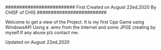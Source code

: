 #########################
First Created on August 22ed,2020
By CHISF of CHIS
#########################

Welcome to get a view of the Project.
It is my first Cpp Game using WindowsAPI
Using a .wmv from the Internet and some JPGE creating by myself.If any abuse plz contact me.

Updated on August 22ed,2020
